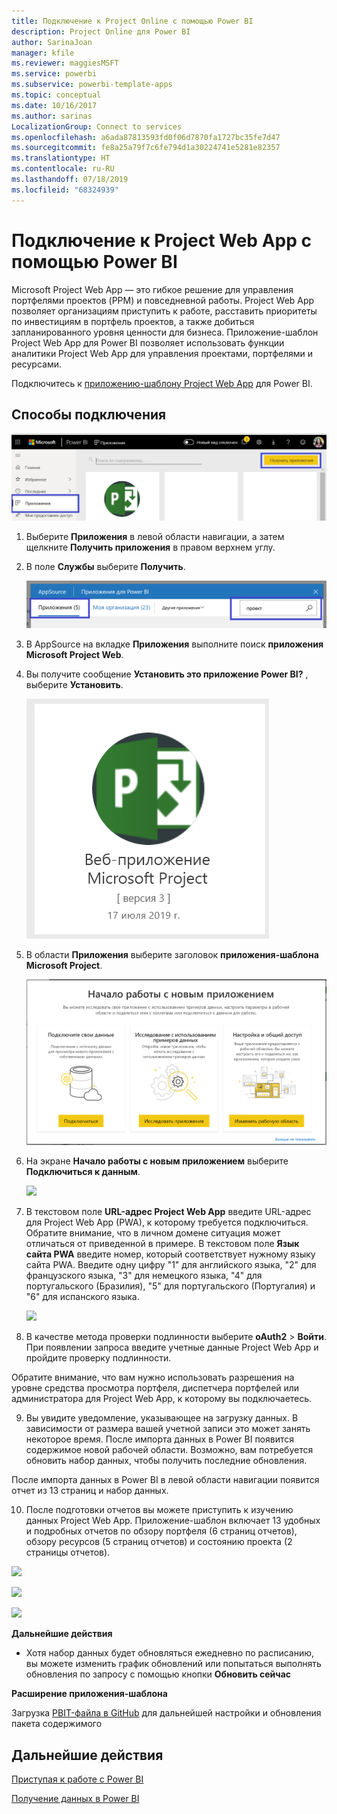 ```yaml
---
title: Подключение к Project Online с помощью Power BI
description: Project Online для Power BI
author: SarinaJoan
manager: kfile
ms.reviewer: maggiesMSFT
ms.service: powerbi
ms.subservice: powerbi-template-apps
ms.topic: conceptual
ms.date: 10/16/2017
ms.author: sarinas
LocalizationGroup: Connect to services
ms.openlocfilehash: a6ada87813593fd0f06d7870fa1727bc35fe7d47
ms.sourcegitcommit: fe8a25a79f7c6fe794d1a30224741e5281e82357
ms.translationtype: HT
ms.contentlocale: ru-RU
ms.lasthandoff: 07/18/2019
ms.locfileid: "68324939"
---
```

# <a name="connect-to-project-web-app-with-power-bi"></a>Подключение к Project Web App с помощью Power BI
Microsoft Project Web App — это гибкое решение для управления портфелями проектов (PPM) и повседневной работы. Project Web App позволяет организациям приступить к работе, расставить приоритеты по инвестициям в портфель проектов, а также добиться запланированного уровня ценности для бизнеса. Приложение-шаблон Project Web App для Power BI позволяет использовать функции аналитики Project Web App для управления проектами, портфелями и ресурсами.

Подключитесь к [приложению-шаблону Project Web App](https://appsource.microsoft.com/product/power-bi/pbi_msprojectonline.pbi-microsoftprojectwebapp) для Power BI.

## <a name="how-to-connect"></a>Способы подключения

   ![](media/service-connect-to-project-online/GetApps.png)
1. Выберите **Приложения** в левой области навигации, а затем щелкните **Получить приложения** в правом верхнем углу.
2. В поле **Службы** выберите **Получить**.
   
   ![](media/service-connect-to-project-online/AppSource.png)
3. В AppSource на вкладке **Приложения** выполните поиск **приложения Microsoft Project Web**.
   
4. Вы получите сообщение **Установить это приложение Power BI?** , выберите **Установить**. 

   ![](media/service-connect-to-project-online/ProjectTile.png)
5. В области **Приложения** выберите заголовок **приложения-шаблона Microsoft Project**. 
   
   ![](media/service-connect-to-project-online/getstarted.png)
6. На экране **Начало работы с новым приложением** выберите **Подключиться к данным**.
   
   ![](media/service-connect-to-project-online/mproject.png)
7. В текстовом поле **URL-адрес Project Web App** введите URL-адрес для Project Web App (PWA), к которому требуется подключиться.  Обратите внимание, что в личном домене ситуация может отличаться от приведенной в примере. В текстовом поле **Язык сайта PWA** введите номер, который соответствует нужному языку сайта PWA. Введите одну цифру "1" для английского языка, "2" для французского языка, "3" для немецкого языка, "4" для португальского (Бразилия), "5" для португальского (Португалия) и "6" для испанского языка. 
   
   ![](media/service-connect-to-project-online/params.png)
8. В качестве метода проверки подлинности выберите **oAuth2** \> **Войти**. При появлении запроса введите учетные данные Project Web App и пройдите проверку подлинности.

    
Обратите внимание, что вам нужно использовать разрешения на уровне средства просмотра портфеля, диспетчера портфелей или администратора для Project Web App, к которому вы подключаетесь.

9. Вы увидите уведомление, указывающее на загрузку данных. В зависимости от размера вашей учетной записи это может занять некоторое время. После импорта данных в Power BI появится содержимое новой рабочей области. Возможно, вам потребуется обновить набор данных, чтобы получить последние обновления. 

После импорта данных в Power BI в левой области навигации появится отчет из 13 страниц и набор данных. 

10. После подготовки отчетов вы можете приступить к изучению данных Project Web App. Приложение-шаблон включает 13 удобных и подробных отчетов по обзору портфеля (6 страниц отчетов), обзору ресурсов (5 страниц отчетов) и состоянию проекта (2 страницы отчетов). 

   ![](media/service-connect-to-project-online/report1.png)
   
   ![](media/service-connect-to-project-online/report3.png)
   
   ![](media/service-connect-to-project-online/report2.png)

**Дальнейшие действия**

* Хотя набор данных будет обновляться ежедневно по расписанию, вы можете изменить график обновлений или попытаться выполнять обновления по запросу с помощью кнопки **Обновить сейчас**

**Расширение приложения-шаблона**

Загрузка [PBIT-файла в GitHub](https://github.com/OfficeDev/Project-Power-BI-Content-Packs) для дальнейшей настройки и обновления пакета содержимого

## <a name="next-steps"></a>Дальнейшие действия
[Приступая к работе с Power BI](service-get-started.md)

[Получение данных в Power BI](service-get-data.md)

